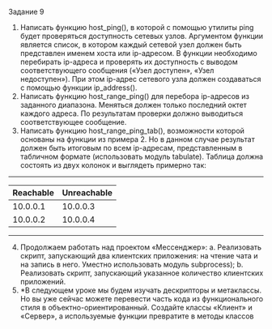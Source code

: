 Задание 9
1. Написать функцию host_ping(), в которой с помощью утилиты ping будет проверяться
доступность сетевых узлов. Аргументом функции является список, в котором каждый сетевой
узел должен быть представлен именем хоста или ip-адресом. В функции необходимо
перебирать ip-адреса и проверять их доступность с выводом соответствующего сообщения
(«Узел доступен», «Узел недоступен»). При этом ip-адрес сетевого узла должен создаваться с
помощью функции ip_address().
2. Написать функцию host_range_ping() для перебора ip-адресов из заданного диапазона.
Меняться должен только последний октет каждого адреса. По результатам проверки должно
выводиться соответствующее сообщение.
3. Написать функцию host_range_ping_tab(), возможности которой основаны на функции из
примера 2. Но в данном случае результат должен быть итоговым по всем ip-адресам,
представленным в табличном формате (использовать модуль tabulate). Таблица должна
состоять из двух колонок и выглядеть примерно так:
----------------------------
| Reachable | Unreachable |
|-----------|-------------|
| 10.0.0.1  | 10.0.0.3    |
| 10.0.0.2  | 10.0.0.4    |
----------------------------
4. Продолжаем работать над проектом «Мессенджер»:
a. Реализовать скрипт, запускающий два клиентских приложения: на чтение чата и на
запись в него. Уместно использовать модуль subprocess);
b. Реализовать скрипт, запускающий указанное количество клиентских приложений.
5. *В следующем уроке мы будем изучать дескрипторы и метаклассы. Но вы уже сейчас можете
перевести часть кода из функционального стиля в объектно-ориентированный. Создайте
классы «Клиент» и «Сервер», а используемые функции превратите в методы классов

